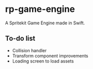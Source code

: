 # rp-game-engine
A Spritekit Game Engine made in Swift.

To-do list
-
- Collision handler
- Transform component improvements
- Loading screen to load assets
